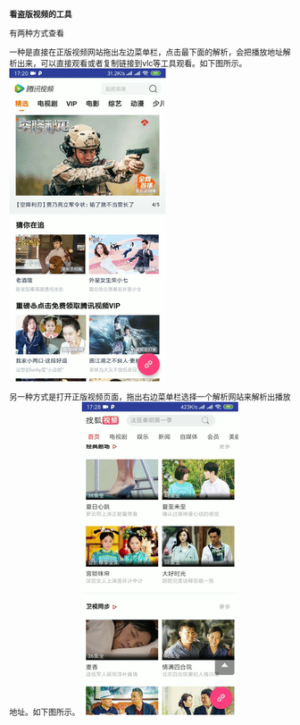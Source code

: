 **看盗版视频的工具**

有两种方式查看

一种是直接在正版视频网站拖出左边菜单栏，点击最下面的解析，会把播放地址解析出来，可以直接观看或者复制链接到vlc等工具观看。如下图所示。
![markdown](https://github.com/quert999/freeVipVideo/blob/master/gif/gif1.gif "markdown")

另一种方式是打开正版视频页面，拖出右边菜单栏选择一个解析网站来解析出播放地址。如下图所示。
![markdown](https://github.com/quert999/freeVipVideo/blob/master/gif/gif2.gif "markdown")